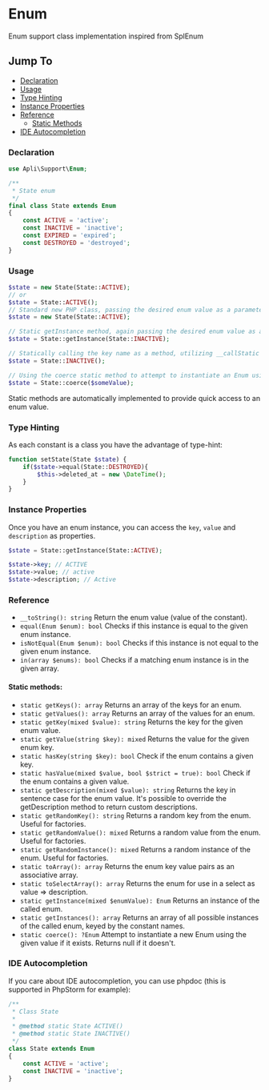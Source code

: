 # Enum

Enum support class implementation inspired from SplEnum


## Jump To

* [Declaration](#declaration)
* [Usage](#usage)
* [Type Hinting](#type-hinting)
* [Instance Properties](#instance-properties)
* [Reference](#reference)
    * [Static Methods](#static-methods)
* [IDE Autocompletion](#ide-autocompletion)

### Declaration

```php
use Apli\Support\Enum;

/**
 * State enum
 */
final class State extends Enum
{
    const ACTIVE = 'active';
    const INACTIVE = 'inactive';
    const EXPIRED = 'expired';
    const DESTROYED = 'destroyed';
}
```

### Usage

```php
$state = new State(State::ACTIVE);
// or
$state = State::ACTIVE();
// Standard new PHP class, passing the desired enum value as a parameter
$state = new State(State::ACTIVE);

// Static getInstance method, again passing the desired enum value as a parameter
$state = State::getInstance(State::INACTIVE);

// Statically calling the key name as a method, utilizing __callStatic magic
$state = State::INACTIVE();

// Using the coerce static method to attempt to instantiate an Enum using the given value if it exists.
$state = State::coerce($someValue);
```

Static methods are automatically implemented to provide quick access to an enum value.

### Type Hinting

As each constant is a class you have the advantage of type-hint:

```php
function setState(State $state) {
    if($state->equal(State::DESTROYED){
        $this->deleted_at = new \DateTime();
    }
}
```

### Instance Properties

Once you have an enum instance, you can access the `key`, `value` and `description` as properties.

```php
$state = State::getInstance(State::ACTIVE);

$state->key; // ACTIVE
$state->value; // active
$state->description; // Active
```

### Reference

- `__toString(): string` Return the enum value (value of the constant).
- `equal(Enum $enum): bool` Checks if this instance is equal to the given enum instance.
- `isNotEqual(Enum $enum): bool` Checks if this instance is not equal to the given enum instance.
- `in(array $enums): bool` Checks if a matching enum instance is in the given array.

#### Static methods:

- `static getKeys(): array` Returns an array of the keys for an enum.
- `static getValues(): array` Returns an array of the values for an enum.
- `static getKey(mixed $value): string` Returns the key for the given enum value.
- `static getValue(string $key): mixed` Returns the value for the given enum key.
- `static hasKey(string $key): bool` Check if the enum contains a given key.
- `static hasValue(mixed $value, bool $strict = true): bool` Check if the enum contains a given value.
- `static getDescription(mixed $value): string` Returns the key in sentence case for the enum value. It's possible to override the getDescription method to return custom descriptions.
- `static getRandomKey(): string` Returns a random key from the enum. Useful for factories.
- `static getRandomValue(): mixed` Returns a random value from the enum. Useful for factories.
- `static getRandomInstance(): mixed` Returns a random instance of the enum. Useful for factories.
- `static toArray(): array` Returns the enum key value pairs as an associative array.
- `static toSelectArray(): array` Returns the enum for use in a select as value => description.
- `static getInstance(mixed $enumValue): Enum` Returns an instance of the called enum.
- `static getInstances(): array` Returns an array of all possible instances of the called enum, keyed by the constant names.
- `static coerce(): ?Enum` Attempt to instantiate a new Enum using the given value if it exists. Returns null if it doesn't.

### IDE Autocompletion

If you care about IDE autocompletion, you can use phpdoc (this is supported in PhpStorm for example):

```php
/**
 * Class State
 *
 * @method static State ACTIVE()
 * @method static State INACTIVE()
 */
class State extends Enum
{
    const ACTIVE = 'active';
    const INACTIVE = 'inactive';
}
```
